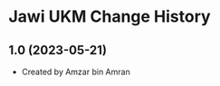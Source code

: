 Jawi UKM Change History
====================

1.0 (2023-05-21)
----------------
* Created by Amzar bin Amran
